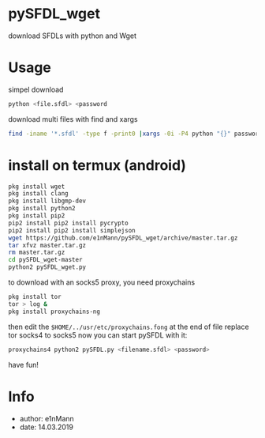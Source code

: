 # pySFDL_wget
download SFDLs with python and Wget

# Usage
simpel download
```sh
python <file.sfdl> <password
```

download multi files with find and xargs
```sh
find -iname '*.sfdl' -type f -print0 |xargs -0i -P4 python "{}" password123
```

# install on termux (android)
```sh
pkg install wget
pkg install clang
pkg install libgmp-dev
pkg install python2
pkg install pip2
pip2 install pip2 install pycrypto
pip2 install pip2 install simplejson
wget https://github.com/e1nMann/pySFDL_wget/archive/master.tar.gz
tar xfvz master.tar.gz
rm master.tar.gz
cd pySFDL_wget-master
python2 pySFDL_wget.py
```
to download with an socks5 proxy, you need proxychains
```sh
pkg install tor
tor > log &
pkg install proxychains-ng
```
then edit the `$HOME/../usr/etc/proxychains.fong` at the end of file replace tor socks4 to socks5
now you can start pySFDL with it:
```sh
proxychains4 python2 pySFDL.py <filename.sfdl> <password>
```


have fun!

# Info
* author: e1nMann
* date: 14.03.2019

